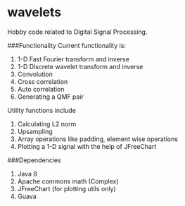 # wavelets
Hobby code related to Digital Signal Processing.

###Functionality
Current functionality is:
1. 1-D Fast Fourier transform and inverse
2. 1-D Discrete wavelet transform and inverse
3. Convolution
4. Cross correlation
5. Auto correlation
6. Generating a QMF pair


Utility functions include 
1. Calculating L2 norm
2. Upsampling
3. Array operations like padding, element wise operations
4. Plotting a 1-D signal with the help of JFreeChart

###Dependencies
1. Java 8
2. Apache commons math (Complex)
3. JFreeChart (for plotting utils only)
4. Guava
